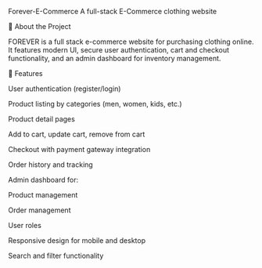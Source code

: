 Forever-E-Commerce
A full-stack E-Commerce clothing website

📖 About the Project

FOREVER is a full stack e-commerce website for purchasing clothing online. It features modern UI, secure user authentication, cart and checkout functionality, and an admin dashboard for inventory management.

🚀 Features

User authentication (register/login)

Product listing by categories (men, women, kids, etc.)

Product detail pages

Add to cart, update cart, remove from cart

Checkout with payment gateway integration

Order history and tracking

Admin dashboard for:

Product management

Order management

User roles

Responsive design for mobile and desktop

Search and filter functionality
